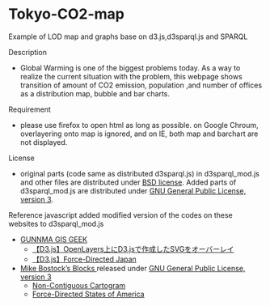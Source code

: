# Tokyo-CO2-map
Example of LOD map and graphs base on d3.js,d3sparql.js and SPARQL

Description
- Global Warming is one of the biggest problems today. As a way to realize the current situation with the problem, this webpage shows transition of amount of CO2 emission, population ,and number of offices as a distribution map, bubble and bar charts.

Requirement
- please use firefox to open html as long as possible. on Google Chroum, overlayering onto map is ignored, and on IE, both map and barchart are not displayed.

License
- original parts (code same as distributed d3sparql.js) in d3sparql_mod.js and other files are distributed under [BSD license](https://opensource.org/licenses/BSD-3-Clause). Added parts of d3sparql_mod.js are distributed under [GNU General Public License, version 3](https://opensource.org/licenses/GPL-3.0).

Reference
javascript
added modified version of the codes on these websites to d3sparql_mod.js
- [GUNNMA GIS GEEK](http://shimz.me/blog/)
  - [【D3.js】OpenLayers上にD3.jsで作成したSVGをオーバーレイ ](http://shimz.me/blog/d3-js/2831) 
  - [【D3.js】Force-Directed Japan ](http://shimz.me/blog/d3-js/3742)
- [Mike Bostock’s Blocks ](http://bl.ocks.org/mbostock)released under [GNU General Public License, version 3](https://opensource.org/licenses/GPL-3.0)
  - [Non-Contiguous Cartogram](http://bl.ocks.org/mbostock/4055908) 
  - [Force-Directed States of America](http://bl.ocks.org/mbostock/1073373)
